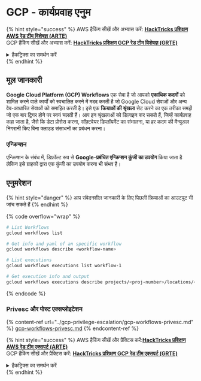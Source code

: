 # GCP - कार्यप्रवाह एनुम

{% hint style="success" %}
AWS हैकिंग सीखें और अभ्यास करें: <img src="/.gitbook/assets/image.png" alt="" data-size="line">[**HackTricks प्रशिक्षण AWS रेड टीम विशेषज्ञ (ARTE)**](https://training.hacktricks.xyz/courses/arte)<img src="/.gitbook/assets/image.png" alt="" data-size="line">\
GCP हैकिंग सीखें और अभ्यास करें: <img src="/.gitbook/assets/image (2).png" alt="" data-size="line">[**HackTricks प्रशिक्षण GCP रेड टीम विशेषज्ञ (GRTE)**<img src="/.gitbook/assets/image (2).png" alt="" data-size="line">](https://training.hacktricks.xyz/courses/grte)

<details>

<summary>हैकट्रिक्स का समर्थन करें</summary>

* [**सदस्यता योजनाएँ**](https://github.com/sponsors/carlospolop) की जाँच करें!
* **शामिल हों** 💬 [**डिस्कॉर्ड समूह**](https://discord.gg/hRep4RUj7f) या [**टेलीग्राम समूह**](https://t.me/peass) या हमें **ट्विटर** 🐦 [**@hacktricks\_live**](https://twitter.com/hacktricks\_live)** पर फॉलो** करें।
* **हैकिंग ट्रिक्स साझा करें, हैकट्रिक्स**](https://github.com/carlospolop/hacktricks) और [**HackTricks Cloud**](https://github.com/carlospolop/hacktricks-cloud) github रेपो में PR जमा करके।

</details>
{% endhint %}

## मूल जानकारी

**Google Cloud Platform (GCP) Workflows** एक सेवा है जो आपको **एकाधिक कदमों** को शामिल करने वाले कार्यों को स्वचालित करने में मदद करती है जो Google Cloud सेवाओं और अन्य वेब-आधारित सेवाओं को समाहित करती है। इसे एक **क्रियाओं की श्रृंखला** सेट करने का एक तरीका समझें जो एक बार ट्रिगर होने पर स्वयं चलती हैं। आप इन श्रृंखलाओं को डिज़ाइन कर सकते हैं, जिन्हें कार्यप्रवाह कहा जाता है, जैसे कि डेटा प्रोसेस करना, सॉफ़्टवेयर डिप्लॉयमेंट का संभालना, या हर कदम की मैन्युअल निगरानी किए बिना क्लाउड संसाधनों का प्रबंधन करना।

### एन्क्रिप्शन

एन्क्रिप्शन के संबंध में, डिफ़ॉल्ट रूप से **Google-प्रबंधित एन्क्रिप्शन कुंजी का उपयोग** किया जाता है लेकिन इसे ग्राहकों द्वारा एक कुंजी का उपयोग करना भी संभव है।

## एनुमरेशन

{% hint style="danger" %}
आप संवेदनशील जानकारी के लिए पिछली क्रियाओं का आउटपुट भी जांच सकते हैं
{% endhint %}

{% code overflow="wrap" %}
```bash
# List Workflows
gcloud workflows list

# Get info and yaml of an specific workflow
gcloud workflows describe <workflow-name>

# List executions
gcloud workflows executions list workflow-1

# Get execution info and output
gcloud workflows executions describe projects/<proj-number>/locations/<location>/workflows/<workflow-name>/executions/<execution-id>
```
{% endcode %}

### Privesc और पोस्ट एक्सप्लोइटेशन

{% content-ref url="../gcp-privilege-escalation/gcp-workflows-privesc.md" %}
[gcp-workflows-privesc.md](../gcp-privilege-escalation/gcp-workflows-privesc.md)
{% endcontent-ref %}

{% hint style="success" %}
AWS हैकिंग सीखें और प्रैक्टिस करें:<img src="/.gitbook/assets/image.png" alt="" data-size="line">[**HackTricks प्रशिक्षण AWS रेड टीम एक्सपर्ट (ARTE)**](https://training.hacktricks.xyz/courses/arte)<img src="/.gitbook/assets/image.png" alt="" data-size="line">\
GCP हैकिंग सीखें और प्रैक्टिस करें: <img src="/.gitbook/assets/image (2).png" alt="" data-size="line">[**HackTricks प्रशिक्षण GCP रेड टीम एक्सपर्ट (GRTE)**<img src="/.gitbook/assets/image (2).png" alt="" data-size="line">](https://training.hacktricks.xyz/courses/grte)

<details>

<summary>हैकट्रिक्स का समर्थन करें</summary>

* [**सब्सक्रिप्शन प्लान**](https://github.com/sponsors/carlospolop) की जाँच करें!
* **शामिल हों** 💬 [**डिस्कॉर्ड समूह**](https://discord.gg/hRep4RUj7f) या [**टेलीग्राम समूह**](https://t.me/peass) या हमें **ट्विटर** 🐦 [**@hacktricks\_live**](https://twitter.com/hacktricks\_live)** पर फॉलो** करें।
* **हैकिंग ट्रिक्स साझा करें, हैकट्रिक्स** [**HackTricks**](https://github.com/carlospolop/hacktricks) और [**HackTricks Cloud**](https://github.com/carlospolop/hacktricks-cloud) github रेपो में PR जमा करके।

</details>
{% endhint %}
